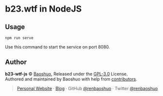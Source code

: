# b23.wtf in NodeJS

## Usage

```
npm run serve
```

Use this command to start the service on port 8080.

## Author

**b23-wtf-js** © [Baoshuo](https://github.com/renbaoshuo), Released under the [GPL-3.0](./LICENSE) License.<br>
Authored and maintained by Baoshuo with help from [contributors](https://github.com/renbaoshuo/b23-wtf-js/contributors).

> [Personal Website](https://baoshuo.ren) · [Blog](https://blog.baoshuo.ren) · GitHub [@renbaoshuo](https://github.com/renbaoshuo) · Twitter [@renbaoshuo](https://twitter.com/renbaoshuo)
